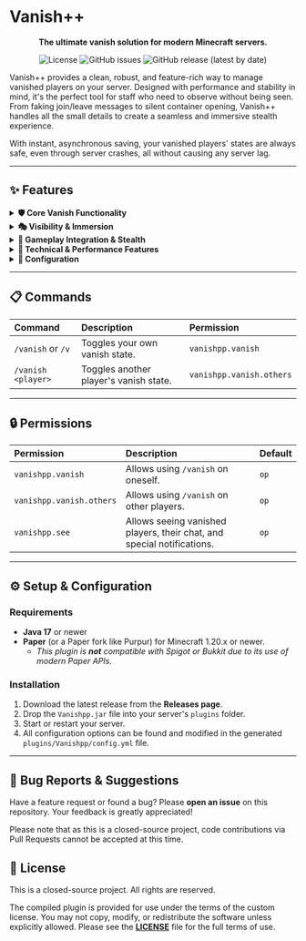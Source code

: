 # Vanish++
<div align="center">

**The ultimate vanish solution for modern Minecraft servers.**

![License](https://img.shields.io/badge/license-Custom-blue?style=for-the-badge)
![GitHub issues](https://img.shields.io/github/issues/TheCommandCraft/Vanish-MinecraftPlugin?style=for-the-badge)
![GitHub release (latest by date)](https://img.shields.io/github/v/release/TheCommandCraft/Vanish-MinecraftPlugin?style=for-the-badge)

</div>

Vanish++ provides a clean, robust, and feature-rich way to manage vanished players on your server. Designed with performance and stability in mind, it's the perfect tool for staff who need to observe without being seen. From faking join/leave messages to silent container opening, Vanish++ handles all the small details to create a seamless and immersive stealth experience.

With instant, asynchronous saving, your vanished players' states are always safe, even through server crashes, all without causing any server lag.

---

## ✨ Features

<details>
<summary><b>🛡️ Core Vanish Functionality</b></summary>

- **Toggle Vanish:** Players with permission can become completely invisible to normal players using `/vanish`.
- **Vanish Other Players:** Staff can vanish other players using `/vanish <player>`.
- **Persistent Vanish:** A player's vanished state is saved instantly and persists through server restarts, crashes, and logouts.
- **On-Join Re-Vanish:** Players who log off while vanished will automatically be put back into vanish when they rejoin.
</details>

<details>
<summary><b>🎭 Visibility & Immersion</b></summary>

- **Complete Invisibility:** Vanished players are hidden from the tab list, the server list player count (on ping), and are physically invisible.
- **See Permission:** Players with the `vanishpp.see` permission can see vanished players, their tab list prefix, and receive special notifications.
- **Vanish Prefix:** Vanished players have a configurable `[VANISHED]` prefix in the tab list, visible only to staff.
- **Action Bar Indicator:** Vanished players see a persistent, configurable message on their action bar to remind them they are hidden.
- **Fake Join/Leave Messages:** When a player vanishes, a "Player left the game" message is shown to normal players. When they unvanish, a "Player joined the game" message is shown. This uses the server's own translatable messages for maximum immersion across all languages.
- **Silent Join/Quit:** Staff with `vanishpp.see` receive discreet "silent join/quit" messages when a vanished player connects or disconnects.
- **Staff Notifications:** Staff are notified when another staff member uses the `/vanish` command on someone.
</details>

<details>
<summary><b>👻 Gameplay Integration & Stealth</b></summary>

- **Block Trigger Prevention:** Vanished players will not trigger pressure plates, tripwires, or sculk sensors.
- **Silent Chests:** Opening chests and other containers does not play the opening/closing animation for other players.
- **Mob Spawning:** Vanished players do not affect mob spawning or mob caps around them.
- **Silent Advancements:** Advancement announcement messages are hidden from normal players when earned by a vanished player.
- **Silent Death Messages:** Death messages from vanished players are hidden from normal players.
- **Hidden Chat:** Chat messages sent by a vanished player are only visible to other players with the `vanishpp.see` permission and are formatted with the vanish prefix.
</details>

<details>
<summary><b>🚀 Technical & Performance Features</b></summary>

- **Asynchronous Saving:** Configuration and vanish data are saved to disk on a separate thread the moment a player's state changes, ensuring no data loss from crashes and no lag on the main server thread.
- **Robust State Management:** The plugin correctly handles edge cases like server restarts or crashes while a player is vanished, preventing glitched states (e.g., a visible player with a vanish prefix).
- **Dynamic Permission Updates:** When a player is opped or de-opped, their ability to see vanished players is updated instantly without requiring a rejoin.
- **High Performance:** Designed to be lightweight and have a minimal impact on server performance.
</details>

<details>
<summary><b>🔧 Configuration</b></summary>

- **Fully Configurable:** Nearly every feature, from messages and prefixes to gameplay effects, can be enabled, disabled, or customized in the `config.yml` file.
- **Clear Data Separation:** The `config.yml` has a clear, decorative header separating user-configurable settings from the plugin's internal data storage to prevent accidental edits.
</details>

---

## 📋 Commands

| Command | Description | Permission |
| :--- | :--- | :--- |
| `/vanish` or `/v` | Toggles your own vanish state. | `vanishpp.vanish` |
| `/vanish <player>` | Toggles another player's vanish state. | `vanishpp.vanish.others` |

---

## 🔒 Permissions

| Permission | Description | Default |
| :--- | :--- | :--- |
| `vanishpp.vanish` | Allows using `/vanish` on oneself. | `op` |
| `vanishpp.vanish.others` | Allows using `/vanish` on other players. | `op` |
| `vanishpp.see` | Allows seeing vanished players, their chat, and special notifications. | `op` |

---

## ⚙️ Setup & Configuration

### Requirements
- **Java 17** or newer
- **Paper** (or a Paper fork like Purpur) for Minecraft 1.20.x or newer.
  - *This plugin is **not** compatible with Spigot or Bukkit due to its use of modern Paper APIs.*

### Installation
1.  Download the latest release from the **Releases page**.
2.  Drop the `Vanishpp.jar` file into your server's `plugins` folder.
3.  Start or restart your server.
4.  All configuration options can be found and modified in the generated `plugins/Vanishpp/config.yml` file.

---

## 🐞 Bug Reports & Suggestions

Have a feature request or found a bug? Please **open an issue** on this repository. Your feedback is greatly appreciated!

Please note that as this is a closed-source project, code contributions via Pull Requests cannot be accepted at this time.

## 📄 License

This is a closed-source project. All rights are reserved.

The compiled plugin is provided for use under the terms of the custom license. You may not copy, modify, or redistribute the software unless explicitly allowed. Please see the [**LICENSE**](LICENSE) file for the full terms of use.
